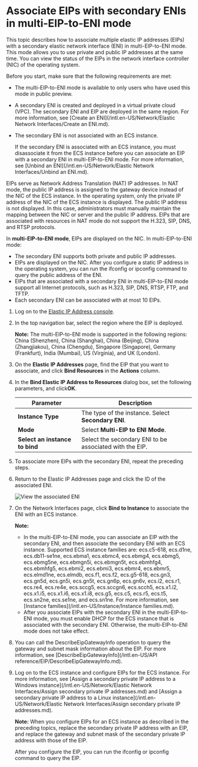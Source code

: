 # Associate EIPs with secondary ENIs in multi-EIP-to-ENI mode

This topic describes how to associate multiple elastic IP addresses \(EIPs\) with a secondary elastic network interface \(ENI\) in multi-EIP-to-ENI mode. This mode allows you to use private and public IP addresses at the same time. You can view the status of the EIPs in the network interface controller \(NIC\) of the operating system.

Before you start, make sure that the following requirements are met:

-   The multi-EIP-to-ENI mode is available to only users who have used this mode in public preview.
-   A secondary ENI is created and deployed in a virtual private cloud \(VPC\). The secondary ENI and EIP are deployed in the same region. For more information, see [Create an ENI](/intl.en-US/Network/Elastic Network Interfaces/Create an ENI.md).
-   The secondary ENI is not associated with an ECS instance.

    If the secondary ENI is associated with an ECS instance, you must disassociate it from the ECS instance before you can associate an EIP with a secondary ENI in multi-EIP-to-ENI mode. For more information, see [Unbind an ENI](/intl.en-US/Network/Elastic Network Interfaces/Unbind an ENI.md).


EIPs serve as Network Address Translation \(NAT\) IP addresses. In NAT mode, the public IP address is assigned to the gateway device instead of the NIC of the ECS instance. In the operating system, only the private IP address of the NIC of the ECS instance is displayed. The public IP address is not displayed. In this case, administrators must manually maintain the mapping between the NIC or server and the public IP address. EIPs that are associated with resources in NAT mode do not support the H.323, SIP, DNS, and RTSP protocols.

In **multi-EIP-to-ENI mode**, EIPs are displayed on the NIC. In multi-EIP-to-ENI mode:

-   The secondary ENI supports both private and public IP addresses.
-   EIPs are displayed on the NIC. After you configure a static IP address in the operating system, you can run the ifconfig or ipconfig command to query the public address of the ENI.
-   EIPs that are associated with a secondary ENI in multi-EIP-to-ENI mode support all Internet protocols, such as H.323, SIP, DNS, RTSP, FTP, and TFTP.
-   Each secondary ENI can be associated with at most 10 EIPs.

1.  Log on to the [Elastic IP Address console](https://vpc.console.aliyun.com/eip).

2.  In the top navigation bar, select the region where the EIP is deployed.

    **Note:** The multi-EIP-to-ENI mode is supported in the following regions: China \(Shenzhen\), China \(Shanghai\), China \(Beijing\), China \(Zhangjiakou\), China \(Chengdu\), Singapore \(Singapore\), Germany \(Frankfurt\), India \(Mumbai\), US \(Virginia\), and UK \(London\).

3.  On the **Elastic IP Addresses** page, find the EIP that you want to associate, and click **Bind Resources** in the **Actions** column.

4.  In the **Bind Elastic IP Address to Resources** dialog box, set the following parameters, and click**OK**.

    |Parameter|Description|
    |---------|-----------|
    |**Instance Type**|The type of the instance. Select **Secondary ENI**.|
    |**Mode**|Select **Multi-EIP to ENI Mode**.|
    |**Select an instance to bind**|Select the secondary ENI to be associated with the EIP.|

5.  To associate more EIPs with the secondary ENI, repeat the preceding steps.

6.  Return to the Elastic IP Addresses page and click the ID of the associated ENI.

    ![View the associated ENI](https://static-aliyun-doc.oss-accelerate.aliyuncs.com/assets/img/en-US/9059039951/p33382.png)

7.  On the Network Interfaces page, click **Bind to Instance** to associate the ENI with an ECS instance.

    **Note:**

    -   In the multi-EIP-to-ENI mode, you can associate an EIP with the secondary ENI, and then associate the secondary ENI with an ECS instance. Supported ECS instance families are: ecs.c5-618, ecs.d1ne, ecs.db11-se1ne, ecs.ebma1, ecs.ebmc4, ecs.ebmg4, ecs.ebmg5, ecs.ebmg5ne, ecs.ebmgn5i, ecs.ebmgn5t, ecs.ebmhfg4, ecs.ebmhfg5, ecs.ebmi2, ecs.ebmi3, ecs.ebmr4, ecs.ebmr5, ecs.elmd1ne, ecs.elmdb, ecs.f1, ecs.f2, ecs.g5-618, ecs.gn3, ecs.gn5d, ecs.gn5i, ecs.gn5t, ecs.gn6p, ecs.gn6v, ecs.i2, ecs.r1, ecs.re4, ecs.re4e, ecs.sccg5, ecs.sccgn6, ecs.scch5, ecs.x1.i2, ecs.x1.i5, ecs.x1.i6, ecs.x1.i8, ecs.g5, ecs.c5, ecs.r5, ecs.t5, ecs.sn2ne, ecs.se1ne, and ecs.sn1ne. For more information, see [Instance families](/intl.en-US/Instance/Instance families.md).
    -   After you associate EIPs with the secondary ENI in the multi-EIP-to-ENI mode, you must enable DHCP for the ECS instance that is associated with the secondary ENI. Otherwise, the multi-EIP-to-ENI mode does not take effect.
8.  You can call the DescribeEipGatewayInfo operation to query the gateway and subnet mask information about the EIP. For more information, see [DescribeEipGatewayInfo](/intl.en-US/API reference/EIP/DescribeEipGatewayInfo.md).

9.  Log on to the ECS instance and configure EIPs for the ECS instance. For more information, see [Assign a secondary private IP address to a Windows instance](/intl.en-US/Network/Elastic Network Interfaces/Assign secondary private IP addresses.md) and [Assign a secondary private IP address to a Linux instance](/intl.en-US/Network/Elastic Network Interfaces/Assign secondary private IP addresses.md).

    **Note:** When you configure EIPs for an ECS instance as described in the preceding topics, replace the secondary private IP address with an EIP, and replace the gateway and subnet mask of the secondary private IP address with those of the EIP.

    After you configure the EIP, you can run the ifconfig or ipconfig command to query the EIP.


